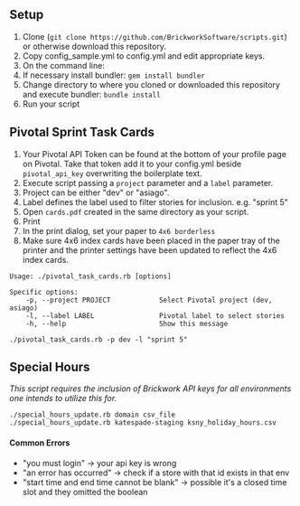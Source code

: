 ## Setup

1. Clone (`git clone https://github.com/BrickworkSoftware/scripts.git`) or otherwise download this repository.
1. Copy config_sample.yml to config.yml and edit appropriate keys.
1. On the command line:
  1. If necessary install bundler: `gem install bundler`
  1. Change directory to where you cloned or downloaded this repository and execute bundler: `bundle install`
1. Run your script

## Pivotal Sprint Task Cards

1. Your Pivotal API Token can be found at the bottom of your profile page on Pivotal. Take that token add it to your config.yml beside `pivotal_api_key` overwriting the boilerplate text.
1. Execute script passing a `project` parameter and a `label` parameter.
  1. Project can be either "dev" or "asiago".
  2. Label defines the label used to filter stories for inclusion. e.g. "sprint 5"
1. Open `cards.pdf` created in the same directory as your script.
1. Print
  1. In the print dialog, set your paper to `4x6 borderless`
  1. Make sure 4x6 index cards have been placed in the paper tray of the printer and the printer settings have been updated to reflect the 4x6 index cards.


```
Usage: ./pivotal_task_cards.rb [options]

Specific options:
    -p, --project PROJECT            Select Pivotal project (dev, asiago)
    -l, --label LABEL                Pivotal label to select stories
    -h, --help                       Show this message

./pivotal_task_cards.rb -p dev -l "sprint 5"
```



## Special Hours

*This script requires the inclusion of Brickwork API keys for all environments one intends to utilize this for.*

```
./special_hours_update.rb domain csv_file
./special_hours_update.rb katespade-staging ksny_holiday_hours.csv
```

#### Common Errors
* "you must login" -> your api key is wrong
* "an error has occurred" -> check if a store with that id exists in that env
* "start time and end time cannot be blank" -> possible it's a closed time slot and they omitted the boolean

